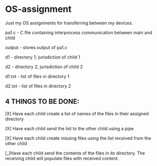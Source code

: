 # OS-assignment

Just my OS assignments for transferring between my devices.

pa1.c - C file containing interprocess communication between main and child

output - stores output of pa1.c

d1 - directory 1; jurisdiction of child 1

d2 - directory 2; jurisdiction of child 2

d1.txt - list of files in directory 1

d2.txt - list of files in directory 2

## 4 THINGS TO BE DONE:

[X] Have each child create a list of names of the files in their assigned directory

[X] Have each child send the list to the other child using a pipe

[X] Have each child create missing files using the list received from the other child

[\_]Have each child send the contents of the files in its directory. The receiving child will populate files with received content.



